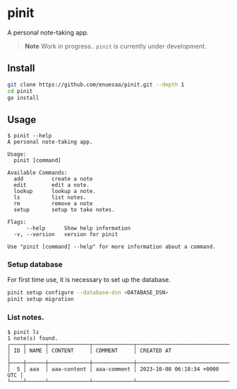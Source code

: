 # pinit
A personal note-taking app.

> **Note**
> Work in progress.. `pinit` is currently under development.

## Install
```bash
git clone https://github.com/enuesaa/pinit.git --depth 1
cd pinit
go install
```

## Usage
```console
$ pinit --help
A personal note-taking app.

Usage:
  pinit [command]

Available Commands:
  add         create a note
  edit        edit a note.
  lookup      lookup a note.
  ls          list notes.
  rm          remove a note
  setup       setup to take notes.

Flags:
      --help      Show help information
  -v, --version   version for pinit

Use "pinit [command] --help" for more information about a command.
```

### Setup database
For first time use, it is necessary to set up the database.
```bash
pinit setup configure --database-dsn <DATABASE_DSN>
pinit setup migration
```

### List notes.
```console
$ pinit ls
1 note(s) found.
┌────┬──────┬─────────────┬─────────────┬───────────────────────────────┐
│ ID │ NAME │ CONTENT     │ COMMENT     │ CREATED AT                    │
├────┼──────┼─────────────┼─────────────┼───────────────────────────────┤
│  5 │ aaa  │ aaa-content │ aaa-comment │ 2023-10-08 06:18:34 +0000 UTC │
└────┴──────┴─────────────┴─────────────┴───────────────────────────────┘
```
